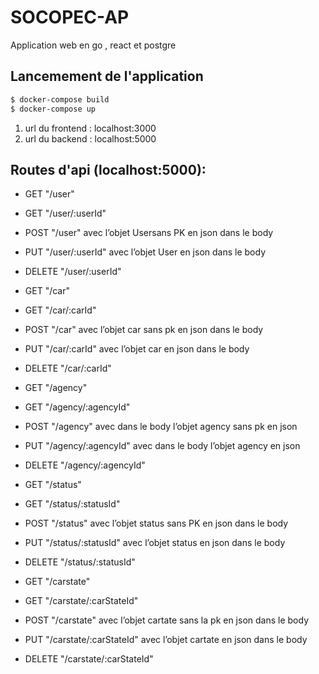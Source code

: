 # SOCOPEC-AP
Application web en go , react et postgre
## Lancemement de l'application

```bash
$ docker-compose build
$ docker-compose up
```

1. url du frontend : localhost:3000
2. url du backend : localhost:5000


## Routes d'api (localhost:5000):
- GET 		"/user"
- GET 		"/user/:userId"
- POST		"/user" avec l’objet Usersans PK  en json dans le body
- PUT		"/user/:userId" avec l’objet User en json dans le body
- DELETE	"/user/:userId"

- GET		"/car"
- GET		"/car/:carId"
- POST		"/car" avec l’objet car sans pk en json dans le body
- PUT		"/car/:carId" avec l’objet car en json dans le body
- DELETE	"/car/:carId"

- GET 		"/agency"
- GET 		"/agency/:agencyId"
- POST 		"/agency" avec dans le body l’objet agency sans pk en json
- PUT 		"/agency/:agencyId" avec dans le body l’objet agency en json
- DELETE	"/agency/:agencyId"

- GET		"/status"
- GET		"/status/:statusId"
- POST		"/status" avec l’objet status sans PK en json dans le body 
- PUT		"/status/:statusId" avec l’objet status en json dans le body
- DELETE	"/status/:statusId"

- GET		"/carstate"
- GET		"/carstate/:carStateId"
- POST		"/carstate" avec l’objet cartate sans la pk en json dans le body
- PUT		"/carstate/:carStateId" avec l’objet cartate en json dans le body
- DELETE	"/carstate/:carStateId"





